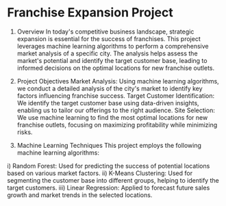# Franchise Expansion Project 

1. Overview
In today's competitive business landscape, strategic expansion is essential for the success of franchises. This project leverages machine learning algorithms to perform a comprehensive market analysis of a specific city. The analysis helps assess the market's potential and identify the target customer base, leading to informed decisions on the optimal locations for new franchise outlets.

2. Project Objectives
Market Analysis: Using machine learning algorithms, we conduct a detailed analysis of the city's market to identify key factors influencing franchise success.
Target Customer Identification: We identify the target customer base using data-driven insights, enabling us to tailor our offerings to the right audience.
Site Selection: We use machine learning to find the most optimal locations for new franchise outlets, focusing on maximizing profitability while minimizing risks.

3. Machine Learning Techniques
This project employs the following machine learning algorithms:

i) Random Forest: Used for predicting the success of potential locations based on various market factors.
ii) K-Means Clustering: Used for segmenting the customer base into different groups, helping to identify the target customers.
iii) Linear Regression: Applied to forecast future sales growth and market trends in the selected locations.


